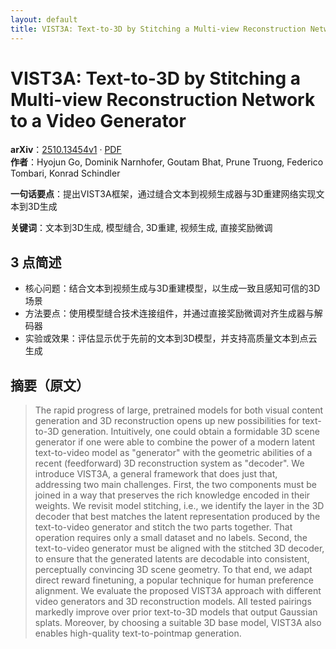 ```yaml
---
layout: default
title: VIST3A: Text-to-3D by Stitching a Multi-view Reconstruction Network to a Video Generator
---
```


# VIST3A: Text-to-3D by Stitching a Multi-view Reconstruction Network to a Video Generator
**arXiv**：[2510.13454v1](https://arxiv.org/abs/2510.13454) · [PDF](https://arxiv.org/pdf/2510.13454.pdf)  
**作者**：Hyojun Go, Dominik Narnhofer, Goutam Bhat, Prune Truong, Federico Tombari, Konrad Schindler  

**一句话要点**：提出VIST3A框架，通过缝合文本到视频生成器与3D重建网络实现文本到3D生成

**关键词**：文本到3D生成, 模型缝合, 3D重建, 视频生成, 直接奖励微调

## 3 点简述
- 核心问题：结合文本到视频生成与3D重建模型，以生成一致且感知可信的3D场景
- 方法要点：使用模型缝合技术连接组件，并通过直接奖励微调对齐生成器与解码器
- 实验或效果：评估显示优于先前的文本到3D模型，并支持高质量文本到点云生成

## 摘要（原文）

> The rapid progress of large, pretrained models for both visual content
> generation and 3D reconstruction opens up new possibilities for text-to-3D
> generation. Intuitively, one could obtain a formidable 3D scene generator if
> one were able to combine the power of a modern latent text-to-video model as
> "generator" with the geometric abilities of a recent (feedforward) 3D
> reconstruction system as "decoder". We introduce VIST3A, a general framework
> that does just that, addressing two main challenges. First, the two components
> must be joined in a way that preserves the rich knowledge encoded in their
> weights. We revisit model stitching, i.e., we identify the layer in the 3D
> decoder that best matches the latent representation produced by the
> text-to-video generator and stitch the two parts together. That operation
> requires only a small dataset and no labels. Second, the text-to-video
> generator must be aligned with the stitched 3D decoder, to ensure that the
> generated latents are decodable into consistent, perceptually convincing 3D
> scene geometry. To that end, we adapt direct reward finetuning, a popular
> technique for human preference alignment. We evaluate the proposed VIST3A
> approach with different video generators and 3D reconstruction models. All
> tested pairings markedly improve over prior text-to-3D models that output
> Gaussian splats. Moreover, by choosing a suitable 3D base model, VIST3A also
> enables high-quality text-to-pointmap generation.

